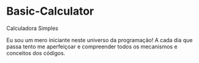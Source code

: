# Basic-Calculator
 Calculadora Simples

 Eu sou um mero iniciante neste universo da programação! A cada dia que passa tento me aperfeiçoar e compreender todos os mecanismos e conceitos
 dos códigos.
